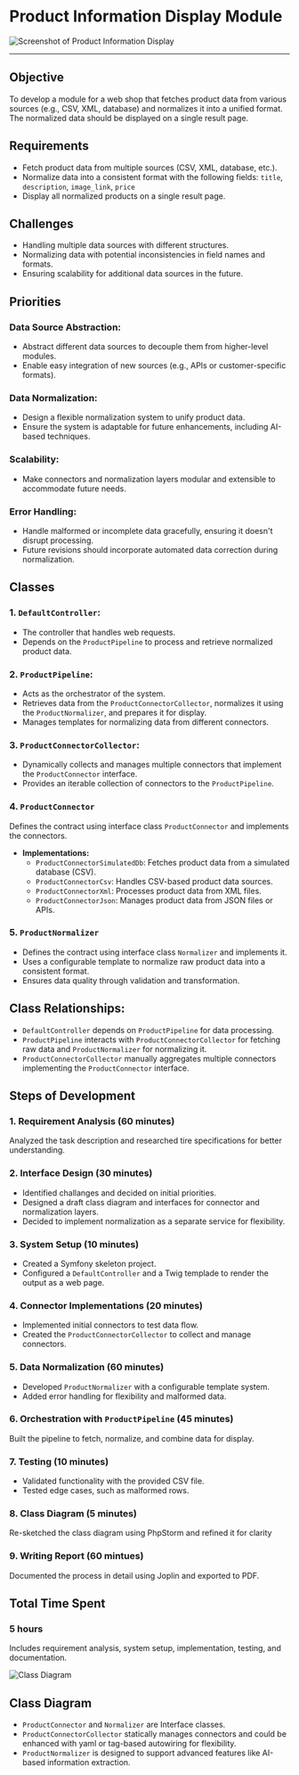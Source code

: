 # Product Information Display Module
![Screenshot of Product Information Display](screenshot.png)

---
## Objective
To develop a module for a web shop that fetches product data from various sources (e.g., CSV, XML, database) and normalizes it into a unified format. The normalized data should be displayed on a single result page.
## Requirements
- Fetch product data from multiple sources (CSV, XML, database, etc.).
- Normalize data into a consistent format with the following fields: `title`, `description`, `image_link`, `price`
- Display all normalized products on a single result page.
## Challenges
- Handling multiple data sources with different structures.
- Normalizing data with potential inconsistencies in field names and formats.
- Ensuring scalability for additional data sources in the future.
## Priorities
### Data Source Abstraction:
- Abstract different data sources to decouple them from higher-level modules.
- Enable easy integration of new sources (e.g., APIs or customer-specific formats).
### Data Normalization:
- Design a flexible normalization system to unify product data.
- Ensure the system is adaptable for future enhancements, including AI-based techniques.
### Scalability:
- Make connectors and normalization layers modular and extensible to accommodate future needs.
### Error Handling:
- Handle malformed or incomplete data gracefully, ensuring it doesn't disrupt processing.
- Future revisions should incorporate automated data correction during normalization.
## Classes
### 1. `DefaultController`:
- The controller that handles web requests.
- Depends on the `ProductPipeline` to process and retrieve normalized product data.
### 2. `ProductPipeline`:
- Acts as the orchestrator of the system.
- Retrieves data from the `ProductConnectorCollector`, normalizes it using the `ProductNormalizer`, and prepares it for display.
- Manages templates for normalizing data from different connectors.
### 3. `ProductConnectorCollector`:
- Dynamically collects and manages multiple connectors that implement the `ProductConnector` interface.
- Provides an iterable collection of connectors to the `ProductPipeline`.
### 4. `ProductConnector`
Defines the contract using interface class `ProductConnector` and implements the connectors.
- **Implementations:**
  - `ProductConnectorSimulatedDb`: Fetches product data from a simulated database (CSV).
  - `ProductConnectorCsv`: Handles CSV-based product data sources.
  - `ProductConnectorXml`: Processes product data from XML files.
  - `ProductConnectorJson`: Manages product data from JSON files or APIs.
### 5. `ProductNormalizer`
- Defines the contract using interface class `Normalizer` and implements it.
- Uses a configurable template to normalize raw product data into a consistent format.
- Ensures data quality through validation and transformation.

## Class Relationships:
- `DefaultController` depends on `ProductPipeline` for data processing.
- `ProductPipeline` interacts with `ProductConnectorCollector` for fetching raw data and `ProductNormalizer` for normalizing it.
- `ProductConnectorCollector` manually aggregates multiple connectors implementing the `ProductConnector` interface.

## Steps of Development
### 1. Requirement Analysis (60 minutes)
Analyzed the task description and researched tire specifications for better understanding.
### 2. Interface Design (30 minutes)
- Identified challanges and decided on initial priorities.
- Designed a draft class diagram and interfaces for connector and normalization layers.
- Decided to implement normalization as a separate service for flexibility.
### 3. System Setup (10 minutes)
- Created a Symfony skeleton project.
- Configured a `DefaultController` and a Twig templade to render the output as a web page.
### 4. Connector Implementations (20 minutes)
- Implemented initial connectors to test data flow.
- Created the `ProductConnectorCollector` to collect and manage connectors.
### 5. Data Normalization (60 minutes)
- Developed `ProductNormalizer` with a configurable template system.
- Added error handling for flexibility and malformed data.
### 6. Orchestration with `ProductPipeline` (45 minutes)
Built the pipeline to fetch, normalize, and combine data for display.
### 7. Testing (10 minutes)
- Validated functionality with the provided CSV file.
- Tested edge cases, such as malformed rows.
### 8. Class Diagram (5 minutes)
Re-sketched the class diagram using PhpStorm and refined it for clarity
### 9. Writing Report (60 mintues)
Documented the process in detail using Joplin and exported to PDF.

## Total Time Spent
### 5 hours
Includes requirement analysis, system setup, implementation, testing, and documentation.

![Class Diagram](ProductPipeline.png)

## Class Diagram
- `ProductConnector` and `Normalizer` are Interface classes.
- `ProductConnectorCollector` statically manages connectors and could be enhanced with yaml or tag-based autowiring for flexibility.
- `ProductNormalizer` is designed to support advanced features like AI-based information extraction.


